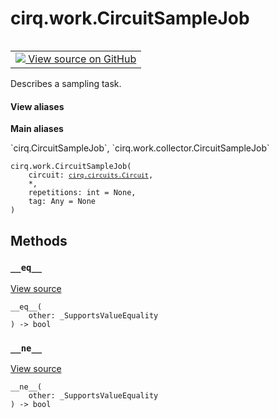 <div itemscope itemtype="http://developers.google.com/ReferenceObject">
<meta itemprop="name" content="cirq.work.CircuitSampleJob" />
<meta itemprop="path" content="Stable" />
<meta itemprop="property" content="__eq__"/>
<meta itemprop="property" content="__init__"/>
<meta itemprop="property" content="__ne__"/>
</div>

# cirq.work.CircuitSampleJob

<!-- Insert buttons and diff -->

<table class="tfo-notebook-buttons tfo-api" align="left">

<td>
  <a target="_blank" href="https://github.com/quantumlib/cirq/tree/master/cirq/work/collector.py">
    <img src="https://www.tensorflow.org/images/GitHub-Mark-32px.png" />
    View source on GitHub
  </a>
</td>
</table>



Describes a sampling task.

<section class="expandable">
  <h4 class="showalways">View aliases</h4>
  <p>
<b>Main aliases</b>
<p>`cirq.CircuitSampleJob`, `cirq.work.collector.CircuitSampleJob`</p>
</p>
</section>

<pre class="devsite-click-to-copy prettyprint lang-py tfo-signature-link">
<code>cirq.work.CircuitSampleJob(
    circuit: <a href="../../cirq/circuits/Circuit.md"><code>cirq.circuits.Circuit</code></a>,
    *,
    repetitions: int = None,
    tag: Any = None
)
</code></pre>



<!-- Placeholder for "Used in" -->


## Methods

<h3 id="__eq__"><code>__eq__</code></h3>

<a target="_blank" href="https://github.com/quantumlib/cirq/tree/master/cirq/value/value_equality.py">View source</a>

<pre class="devsite-click-to-copy prettyprint lang-py tfo-signature-link">
<code>__eq__(
    other: _SupportsValueEquality
) -> bool
</code></pre>




<h3 id="__ne__"><code>__ne__</code></h3>

<a target="_blank" href="https://github.com/quantumlib/cirq/tree/master/cirq/value/value_equality.py">View source</a>

<pre class="devsite-click-to-copy prettyprint lang-py tfo-signature-link">
<code>__ne__(
    other: _SupportsValueEquality
) -> bool
</code></pre>






